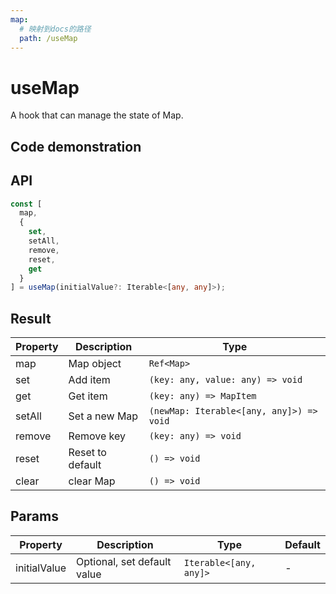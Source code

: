 ```yaml
---
map:
  # 映射到docs的路径
  path: /useMap
---
```


# useMap

A hook that can manage the state of Map.

## Code demonstration

<demo src="./demo/demo.vue"
  language="vue"
  title="Basic usage"
  desc=""> </demo>

## API

```typescript
const [
  map,
  {
    set,
    setAll,
    remove,
    reset,
    get
  }
] = useMap(initialValue?: Iterable<[any, any]>);
```

## Result

| Property | Description      | Type                                     |
| -------- | ---------------- | ---------------------------------------- |
| map      | Map object       | `Ref<Map>`                               |
| set      | Add item         | `(key: any, value: any) => void`         |
| get      | Get item         | `(key: any) => MapItem`                  |
| setAll   | Set a new Map    | `(newMap: Iterable<[any, any]>) => void` |
| remove   | Remove key       | `(key: any) => void`                     |
| reset    | Reset to default | `() => void`                             |
| clear    | clear Map        | `() => void`                             |

## Params

| Property     | Description                 | Type                   | Default |
| ------------ | --------------------------- | ---------------------- | ------- |
| initialValue | Optional, set default value | `Iterable<[any, any]>` | -       |
